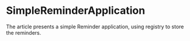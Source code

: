 # SimpleReminderApplication
The article presents a simple Reminder application, using registry to store the reminders.
